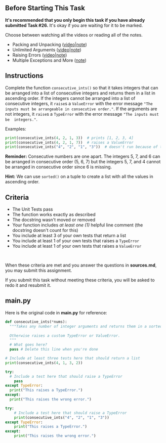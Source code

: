 ## Before Starting This Task

**It's recommended that you only begin this task if you have already submitted Task #26.** It's okay if you are waiting for it to be marked.

Choose between watching all the videos or reading all of the notes.

* Packing and Unpacking ([video](https://www.youtube.com/watch?v=xwMN_z_GeE0&list=PLVD25niNi0BnTo_MGI8NI6WvVIXcC9khH)|[note](https://github.com/Kitchener-Waterloo-Collegiate-and-VS/ICS3U/blob/main/Unit%204/4.05%20Packing%20and%20Unpacking.md))
* Unlimited Arguments ([video](https://www.youtube.com/watch?v=0RwM5iESMVE&list=PLVD25niNi0BnTo_MGI8NI6WvVIXcC9khH)|[note](https://github.com/Kitchener-Waterloo-Collegiate-and-VS/ICS3U/blob/main/Unit%204/4.06%20Unlimited%20Arguments.md))
* Raising Errors ([video](https://www.youtube.com/watch?v=OeJ8xdp6CpA&list=PLVD25niNi0BnTo_MGI8NI6WvVIXcC9khH)|[note](https://github.com/Kitchener-Waterloo-Collegiate-and-VS/ICS3U/blob/main/Unit%204/4.07%20Raising%20Errors.md))
* Multiple Exceptions and More ([note](https://www.w3schools.com/python/python_try_except.asp))

## Instructions

Complete the function `consecutive_ints()` so that it takes integers that can be arranged into a list of consecutive integers and returns them in a list in ascending order. If the integers cannot be arranged into a list of consecutive integers, it `raise`s a `ValueError` with the error message `"The inputs must be arrangeable in consecutive order."`. If the arguments are not integers, it `raise`s a `TypeError` with the error message `"The inputs must be  integers."`.

Examples:

```python
print(consecutive_ints(4, 2, 1, 3))  # prints [1, 2, 3, 4]
print(consecutive_ints(4, 2, 1, 7))  # raises a ValueError
print(consecutive_ints("4", "2", "1", "3"))  # doesn't run because of the error above, but if it did it would raise a TypeError
```

**Reminder:** Consecutive numbers are one apart. The integers 5, 7, and 6 can be arranged in consecutive order (5, 6, 7) but the integers 5, 7, and 4 cannot be arranged in consecutive order since 6 is missing.

**Hint:** We can use `sorted()` on a tuple to create a list with all the values in ascending order.

## Criteria
* The Unit Tests pass
* The function works exactly as described
* The docstring wasn't moved or removed
* Your function includes *at least one (1)* helpful line comment (the docstring doesn't count for this)
* You include at least 3 of your own tests that return a list
* You include at least 1 of your own tests that raises a `TypeError`
* You include at least 1 of your own tests that raises a `ValueError`

&nbsp;&nbsp;

When these criteria are met and you answer the questions in **sources.md**, you may submit this assignment.

If you submit this task without meeting these criteria, you will be asked to redo it and resubmit it.

## main.py

Here is the original code in **main.py** for reference:

```python
def consecutive_ints(*nums):
  """Takes any number of integer arguments and returns them in a sorted list if they can be arranged in a consecutive order.
  
  Otherwise raises a custom TypeError or ValueError.
  """
  # What goes here?
  pass # Delete this line when you're done

# Include at least three tests here that should return a list
print(consecutive_ints(4, 1, 3, 2))

try:
  # Include a test here that should raise a TypeError
	pass
except TypeError:
  print("This raises a TypeError.")
except:
  print("This raises the wrong error.")

try:
    # Include a test here that should raise a TypeError
    print(consecutive_ints("4", "2", "1", "3"))
except TypeError:
    print("This raises a TypeError.")
except:
    print("This raises the wrong error.")
